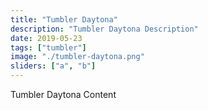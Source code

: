 ```yaml
---
title: "Tumbler Daytona"
description: "Tumbler Daytona Description"
date: 2019-05-23
tags: ["tumbler"]
image: "./tumbler-daytona.png"
sliders: ["a", "b"]
---
```


Tumbler Daytona Content

